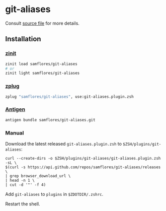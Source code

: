 # git-aliases

Consult [source file](git-aliases.plugin.zsh) for more details.


## Installation

### [zinit](https://github.com/zdharma/zinit)

```zsh
zinit load samflores/git-aliases
# or
zinit light samflores/git-aliases
```

### [zplug](https://github.com/zplug/zplug)

```zsh
zplug "samflores/git-aliases", use:git-aliases.plugin.zsh
```

### [Antigen](https://github.com/zsh-users/antigen)

```zsh
antigen bundle samflores/git-aliases.git
```

### Manual

Download the latest released `git-aliases.plugin.zsh` to `$ZSH/plugins/git-aliases`: 
```shell
curl --create-dirs -o $ZSH/plugins/git-aliases/git-aliases.plugin.zsh -sL \
$(curl -s https://api.github.com/repos/samflores/git-aliases/releases \
| grep browser_download_url \
| head -n 1 \
| cut -d '"' -f 4)
```

Add `git-aliases` to `plugins` in `$ZDOTDIR/.zshrc`.

Restart the shell.
